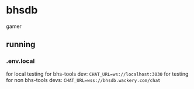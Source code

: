 # bhsdb
gamer

## running
### .env.local
for local testing for bhs-tools dev:
`CHAT_URL=ws://localhost:3030`
for testing for non bhs-tools devs:
`CHAT_URL=wss://bhsdb.wackery.com/chat`
